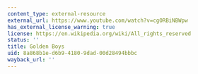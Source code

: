 ```yaml
---
content_type: external-resource
external_url: https://www.youtube.com/watch?v=cgORBiNBWpw
has_external_license_warning: true
license: https://en.wikipedia.org/wiki/All_rights_reserved
status: ''
title: Golden Boys
uid: 8a868b1e-d6b9-4180-9dad-00d28494bbbc
wayback_url: ''
---
```

